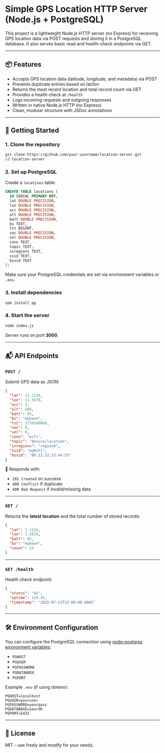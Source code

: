 # Simple GPS Location HTTP Server (Node.js + PostgreSQL)

This project is a lightweight Node.js HTTP server (no Express) for receiving GPS location data via POST requests and storing it in a PostgreSQL database. It also serves basic read and health-check endpoints via GET.

---

## 📦 Features

- Accepts GPS location data (latitude, longitude, and metadata) via POST
- Prevents duplicate entries based on lat/lon
- Returns the most recent location and total record count via GET
- Provides a health check at `/health`
- Logs incoming requests and outgoing responses
- Written in native Node.js HTTP (no Express)
- Clean, modular structure with JSDoc annotations

---

## 🚀 Getting Started

### 1. Clone the repository

```bash
git clone https://github.com/your-username/location-server.git
cd location-server
```

### 2. Set up PostgreSQL

Create a `locations` table:

```sql
CREATE TABLE locations (
  id SERIAL PRIMARY KEY,
  lat DOUBLE PRECISION,
  lon DOUBLE PRECISION,
  acc DOUBLE PRECISION,
  alt DOUBLE PRECISION,
  batt DOUBLE PRECISION,
  bs TEXT,
  tst BIGINT,
  vac DOUBLE PRECISION,
  vel DOUBLE PRECISION,
  conn TEXT,
  topic TEXT,
  inregions TEXT,
  ssid TEXT,
  bssid TEXT
);
```

Make sure your PostgreSQL credentials are set via environment variables or `.env`.

### 3. Install dependencies

```bash
npm install pg
```

### 4. Start the server

```bash
node index.js
```

Server runs on port **3000**.

---

## 📬 API Endpoints

### `POST /`

Submit GPS data as JSON:

```json
{
  "lat": 11.1234,
  "lon": 11.5678,
  "acc": 5,
  "alt": 600,
  "batt": 85,
  "bs": "mybase",
  "tst": 1720100000,
  "vac": 0,
  "vel": 0,
  "conn": "wifi",
  "topic": "device/location",
  "inregions": "regionA",
  "ssid": "myWiFi",
  "bssid": "00:11:22:33:44:55"
}
```

📌 Responds with:

- `201 Created` on success
- `409 Conflict` if duplicate
- `400 Bad Request` if invalid/missing data

---

### `GET /`

Returns the **latest location** and the total number of stored records:

```json
{
  "lat": 1.1234,
  "lon": 1.5678,
  "batt": 85,
  "bs": "mybase",
  "count": 24
}
```

---

### `GET /health`

Health check endpoint:

```json
{
  "status": "ok",
  "uptime": 120.45,
  "timestamp": "2025-07-13T12:00:00.000Z"
}
```

---

## 🛠 Environment Configuration

You can configure the PostgreSQL connection using [node-postgres environment variables](https://node-postgres.com/features/connecting):

- `PGHOST`
- `PGUSER`
- `PGPASSWORD`
- `PGDATABASE`
- `PGPORT`

Example `.env` (if using dotenv):

```env
PGHOST=localhost
PGUSER=youruser
PGPASSWORD=yourpass
PGDATABASE=yourdb
PGPORT=5432
```

---

## 📄 License

MIT – use freely and modify for your needs.

```

```
